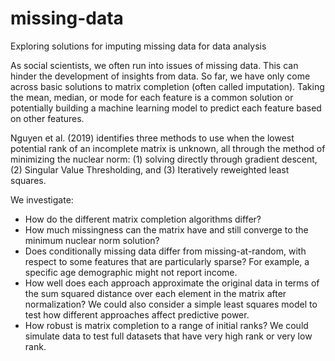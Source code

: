 # missing-data
Exploring solutions for imputing missing data for data analysis

As social scientists, we often run into issues of missing data. This can hinder the development of insights from data. So far, we have only come across basic solutions to matrix completion (often called imputation). Taking the mean, median, or mode for each feature is a common solution or potentially building a machine learning model to predict each feature based on other features.

Nguyen et al. (2019) identifies three methods to use when the lowest potential rank of an incomplete matrix is unknown, all through the method of minimizing the nuclear norm: (1) solving directly through gradient descent, (2) Singular Value Thresholding, and (3) Iteratively reweighted least squares.

We investigate:
-	How do the different matrix completion algorithms differ?
-	How much missingness can the matrix have and still converge to the minimum nuclear norm solution?
-	Does conditionally missing data differ from missing-at-random, with respect to some features that are particularly sparse? For example, a specific age demographic might not report income.
-	How well does each approach approximate the original data in terms of the sum squared distance over each element in the matrix after normalization? We could also consider a simple least squares model to test how different approaches affect predictive power.
-	How robust is matrix completion to a range of initial ranks? We could simulate data to test full datasets that have very high rank or very low rank.
